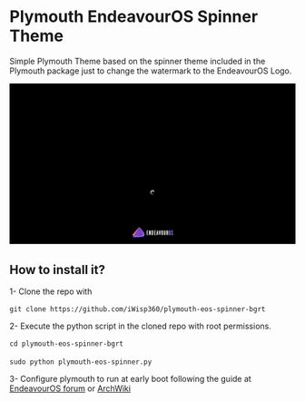 # Plymouth EndeavourOS Spinner Theme

Simple Plymouth Theme based on the spinner theme included in the
Plymouth package just to change the watermark to the EndeavourOS Logo.

![theme-preview.jpg](theme-preview.jpg)

## How to install it?

1- Clone the repo with

```shell
git clone https://github.com/iWisp360/plymouth-eos-spinner-bgrt
```

2- Execute the python script in the cloned repo with root permissions.

```shell
cd plymouth-eos-spinner-bgrt

sudo python plymouth-eos-spinner.py
```

3- Configure plymouth to run at early boot following the guide at [EndeavourOS forum](https://forum.endeavouros.com/t/guide-how-to-install-and-use-plymouth/51363) or [ArchWiki](https://wiki.archlinux.org/title/Plymouth)

